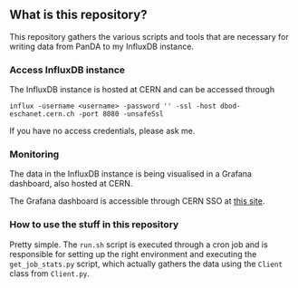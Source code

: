 ## What is this repository?

This repository gathers the various scripts and tools that are necessary for writing data from PanDA to my InfluxDB instance.

### Access InfluxDB instance

The InfluxDB instance is hosted at CERN and can be accessed through 

`influx -username <username> -password '' -ssl -host dbod-eschanet.cern.ch -port 8080 -unsafeSsl`

If you have no access credentials, please ask me.

### Monitoring

The data in the InfluxDB instance is being visualised in a Grafana dashboard, also hosted at CERN.

The Grafana dashboard is accessible through CERN SSO at [this site](https://monit-eschanet.web.cern.ch).

### How to use the stuff in this repository

Pretty simple. The `run.sh` script is executed through a cron job and is responsible for setting up the right environment and executing the `get_job_stats.py` script, which actually gathers the data using the `Client` class from `Client.py`.


